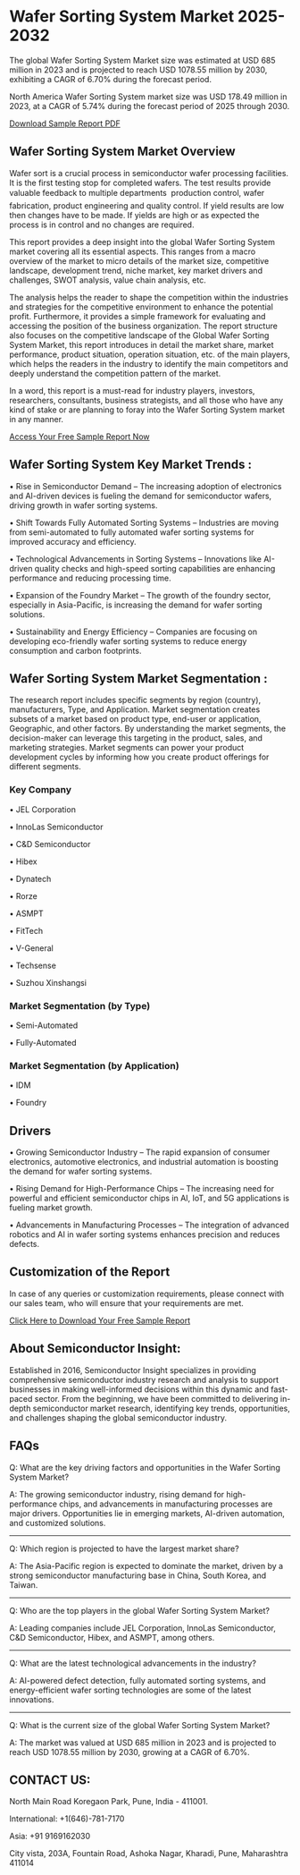 <h1>Wafer Sorting System Market 2025-2032</h1>

The global Wafer Sorting System Market size was estimated at USD 685 million in 2023 and is projected to reach USD 1078.55 million by 2030, exhibiting a CAGR of 6.70% during the forecast period.

North America Wafer Sorting System market size was USD 178.49 million in 2023, at a CAGR of 5.74% during the forecast period of 2025 through 2030.

[Download Sample Report PDF
](https://semiconductorinsight.com/download-sample-report/?product_id=82139)

<h2>Wafer Sorting System Market Overview</h2>

Wafer sort is a crucial process in semiconductor wafer processing facilities. It is the first testing stop for completed wafers. The test results provide valuable feedback to multiple departments  production control, wafer fabrication, product engineering and quality control. If yield results are low then changes have to be made. If yields are high or as expected the process is in control and no changes are required.

This report provides a deep insight into the global Wafer Sorting System market covering all its essential aspects. This ranges from a macro overview of the market to micro details of the market size, competitive landscape, development trend, niche market, key market drivers and challenges, SWOT analysis, value chain analysis, etc.

The analysis helps the reader to shape the competition within the industries and strategies for the competitive environment to enhance the potential profit. Furthermore, it provides a simple framework for evaluating and accessing the position of the business organization. The report structure also focuses on the competitive landscape of the Global Wafer Sorting System Market, this report introduces in detail the market share, market performance, product situation, operation situation, etc. of the main players, which helps the readers in the industry to identify the main competitors and deeply understand the competition pattern of the market.

In a word, this report is a must-read for industry players, investors, researchers, consultants, business strategists, and all those who have any kind of stake or are planning to foray into the Wafer Sorting System market in any manner.



[Access Your Free Sample Report Now
](https://semiconductorinsight.com/download-sample-report/?product_id=82139)


<h2>Wafer Sorting System Key Market Trends  :</h2>

•	Rise in Semiconductor Demand – The increasing adoption of electronics and AI-driven devices is fueling the demand for semiconductor wafers, driving growth in wafer sorting systems.

•	Shift Towards Fully Automated Sorting Systems – Industries are moving from semi-automated to fully automated wafer sorting systems for improved accuracy and efficiency.

•	Technological Advancements in Sorting Systems – Innovations like AI-driven quality checks and high-speed sorting capabilities are enhancing performance and reducing processing time.

•	Expansion of the Foundry Market – The growth of the foundry sector, especially in Asia-Pacific, is increasing the demand for wafer sorting solutions.

•	Sustainability and Energy Efficiency – Companies are focusing on developing eco-friendly wafer sorting systems to reduce energy consumption and carbon footprints.

<h2>Wafer Sorting System Market Segmentation :</h2>

The research report includes specific segments by region (country), manufacturers, Type, and Application. Market segmentation creates subsets of a market based on product type, end-user or application, Geographic, and other factors. By understanding the market segments, the decision-maker can leverage this targeting in the product, sales, and marketing strategies. Market segments can power your product development cycles by informing how you create product offerings for different segments.



<h3>Key Company</h3>

•	JEL Corporation

•	InnoLas Semiconductor

•	C&D Semiconductor

•	Hibex

•	Dynatech

•	Rorze

•	ASMPT

•	FitTech

•	V-General

•	Techsense

•	Suzhou Xinshangsi

<h3>Market Segmentation (by Type)</h3>

•	Semi-Automated

•	Fully-Automated

<h3>Market Segmentation (by Application)</h3>

•	IDM

•	Foundry

<h2>Drivers</h2>

•	Growing Semiconductor Industry – The rapid expansion of consumer electronics, automotive electronics, and industrial automation is boosting the demand for wafer sorting systems.

•	Rising Demand for High-Performance Chips – The increasing need for powerful and efficient semiconductor chips in AI, IoT, and 5G applications is fueling market growth.

•	Advancements in Manufacturing Processes – The integration of advanced robotics and AI in wafer sorting systems enhances precision and reduces defects.



<h2>Customization of the Report</h2>

In case of any queries or customization requirements, please connect with our sales team, who will ensure that your requirements are met.



[Click Here to Download Your Free Sample Report 
](https://semiconductorinsight.com/download-sample-report/?product_id=82139)


<h2>About Semiconductor Insight:</h2>

Established in 2016, Semiconductor Insight specializes in providing comprehensive semiconductor industry research and analysis to support businesses in making well-informed decisions within this dynamic and fast-paced sector. From the beginning, we have been committed to delivering in-depth semiconductor market research, identifying key trends, opportunities, and challenges shaping the global semiconductor industry.





<h2>FAQs</h2>

Q: What are the key driving factors and opportunities in the Wafer Sorting System Market?

A: The growing semiconductor industry, rising demand for high-performance chips, and advancements in manufacturing processes are major drivers. Opportunities lie in emerging markets, AI-driven automation, and customized solutions.

________________________________________

Q: Which region is projected to have the largest market share?

A: The Asia-Pacific region is expected to dominate the market, driven by a strong semiconductor manufacturing base in China, South Korea, and Taiwan.

________________________________________

Q: Who are the top players in the global Wafer Sorting System Market?

A: Leading companies include JEL Corporation, InnoLas Semiconductor, C&D Semiconductor, Hibex, and ASMPT, among others.

________________________________________

Q: What are the latest technological advancements in the industry?

A: AI-powered defect detection, fully automated sorting systems, and energy-efficient wafer sorting technologies are some of the latest innovations.

________________________________________

Q: What is the current size of the global Wafer Sorting System Market?

A: The market was valued at USD 685 million in 2023 and is projected to reach USD 1078.55 million by 2030, growing at a CAGR of 6.70%.



<h2>CONTACT US:</h2>

North Main Road Koregaon Park, Pune, India - 411001.

International: +1(646)-781-7170

Asia: +91 9169162030



City vista, 203A, Fountain Road, Ashoka Nagar, Kharadi, Pune, Maharashtra 411014



